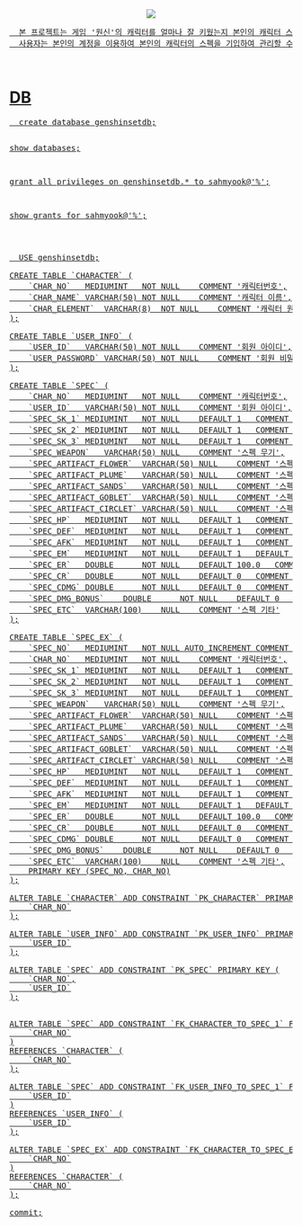 <div align="center">
  <a href="https://github.com/seongyon335/final-assignment-master"><img src="https://capsule-render.vercel.app/api?type=waving&height=200&section=header&text=GENSHIN-SET&fontAlign=70&fontAlignY=40&color=gradient"/> 
</div>
<div>
  <pre>
  본 프로젝트는 게임 '원신'의 캐릭터를 얼마나 잘 키웠는지 본인의 캐릭터 스펙을 관리하고 점검할 수 있는 웹 사이트를 제작하는 프로젝트입니다.
  사용자는 본인의 계정을 이용하여 본인의 캐릭터의 스펙을 기입하여 관리할 수 있고 해당 캐릭터의 스펙이 잘 키웠는지 못 키웠는지 점검할 수 있습니다.</pre>
</div>
<br>
<div>
	<h1>DB</h1>
  <pre>
  create database genshinsetdb;
  
  show databases;
  
  grant all privileges on genshinsetdb.* to sahmyook@'%';
  
  show grants for sahmyook@'%';</pre>
<br>
 <pre>
  USE genshinsetdb;

CREATE TABLE `CHARACTER` (
	`CHAR_NO`	MEDIUMINT	NOT NULL	COMMENT '캐릭터번호',
	`CHAR_NAME`	VARCHAR(50)	NOT NULL	COMMENT '캐릭터 이름',
	`CHAR_ELEMENT`	VARCHAR(8)	NOT NULL	COMMENT '캐릭터 원소속성'
);

CREATE TABLE `USER_INFO` (
	`USER_ID`	VARCHAR(50)	NOT NULL	COMMENT '회원 아이디',
	`USER_PASSWORD`	VARCHAR(50)	NOT NULL	COMMENT '회원 비밀번호'
);

CREATE TABLE `SPEC` (
	`CHAR_NO`	MEDIUMINT	NOT NULL	COMMENT '캐릭터번호',
	`USER_ID`	VARCHAR(50)	NOT NULL	COMMENT '회원 아이디',
	`SPEC_SK_1`	MEDIUMINT	NOT NULL	DEFAULT 1	COMMENT '스펙 기본공격',
	`SPEC_SK_2`	MEDIUMINT	NOT NULL	DEFAULT 1	COMMENT '스펙 원소스킬',
	`SPEC_SK_3`	MEDIUMINT	NOT NULL	DEFAULT 1	COMMENT '스펙 원소폭발',
	`SPEC_WEAPON`	VARCHAR(50)	NULL	COMMENT '스펙 무기',
	`SPEC_ARTIFACT_FLOWER`	VARCHAR(50)	NULL	COMMENT '스펙 성유물 꽃',
	`SPEC_ARTIFACT_PLUME`	VARCHAR(50)	NULL	COMMENT '스펙 성유물 깃털',
	`SPEC_ARTIFACT_SANDS`	VARCHAR(50)	NULL	COMMENT '스펙 성유물 모래시계',
	`SPEC_ARTIFACT_GOBLET`	VARCHAR(50)	NULL	COMMENT '스펙 성유물 성배',
	`SPEC_ARTIFACT_CIRCLET`	VARCHAR(50)	NULL	COMMENT '스펙 성유물 왕관',
	`SPEC_HP`	MEDIUMINT	NOT NULL	DEFAULT 1	COMMENT '스펙 체력',
	`SPEC_DEF`	MEDIUMINT	NOT NULL	DEFAULT 1	COMMENT '스펙 방어력',
	`SPEC_AFK`	MEDIUMINT	NOT NULL	DEFAULT 1	COMMENT '스펙 공격력',
	`SPEC_EM`	MEDIUMINT	NOT NULL	DEFAULT 1	DEFAULT 0	COMMENT '스펙 원소마스터리',
	`SPEC_ER`	DOUBLE		NOT NULL	DEFAULT 100.0	COMMENT '스펙 원소충전',
	`SPEC_CR`	DOUBLE		NOT NULL	DEFAULT 0	COMMENT '스펙 치명타확률',
	`SPEC_CDMG`	DOUBLE		NOT NULL	DEFAULT 0	COMMENT '스펙 치명타피해',
	`SPEC_DMG_BONUS`	DOUBLE		NOT NULL	DEFAULT 0	COMMENT '스펙 속성피해',
	`SPEC_ETC`	VARCHAR(100)	NULL	COMMENT '스펙 기타'
);

CREATE TABLE `SPEC_EX` (
	`SPEC_NO`	MEDIUMINT	NOT NULL AUTO_INCREMENT	COMMENT '스펙 번호',
	`CHAR_NO`	MEDIUMINT	NOT NULL	COMMENT '캐릭터번호',
	`SPEC_SK_1`	MEDIUMINT	NOT NULL	DEFAULT 1	COMMENT '스펙 기본공격',
	`SPEC_SK_2`	MEDIUMINT	NOT NULL	DEFAULT 1	COMMENT '스펙 원소스킬',
	`SPEC_SK_3`	MEDIUMINT	NOT NULL	DEFAULT 1	COMMENT '스펙 원소폭발',
	`SPEC_WEAPON`	VARCHAR(50)	NULL	COMMENT '스펙 무기',
	`SPEC_ARTIFACT_FLOWER`	VARCHAR(50)	NULL	COMMENT '스펙 성유물 꽃',
	`SPEC_ARTIFACT_PLUME`	VARCHAR(50)	NULL	COMMENT '스펙 성유물 깃털',
	`SPEC_ARTIFACT_SANDS`	VARCHAR(50)	NULL	COMMENT '스펙 성유물 모래시계',
	`SPEC_ARTIFACT_GOBLET`	VARCHAR(50)	NULL	COMMENT '스펙 성유물 성배',
	`SPEC_ARTIFACT_CIRCLET`	VARCHAR(50)	NULL	COMMENT '스펙 성유물 왕관',
	`SPEC_HP`	MEDIUMINT	NOT NULL	DEFAULT 1	COMMENT '스펙 체력',
	`SPEC_DEF`	MEDIUMINT	NOT NULL	DEFAULT 1	COMMENT '스펙 방어력',
	`SPEC_AFK`	MEDIUMINT	NOT NULL	DEFAULT 1	COMMENT '스펙 공격력',
	`SPEC_EM`	MEDIUMINT	NOT NULL	DEFAULT 1	DEFAULT 0	COMMENT '스펙 원소마스터리',
	`SPEC_ER`	DOUBLE		NOT NULL	DEFAULT 100.0	COMMENT '스펙 원소충전',
	`SPEC_CR`	DOUBLE		NOT NULL	DEFAULT 0	COMMENT '스펙 치명타확률',
	`SPEC_CDMG`	DOUBLE		NOT NULL	DEFAULT 0	COMMENT '스펙 치명타피해',
	`SPEC_DMG_BONUS`	DOUBLE		NOT NULL	DEFAULT 0	COMMENT '스펙 속성피해',
	`SPEC_ETC`	VARCHAR(100)	NULL	COMMENT '스펙 기타',
	PRIMARY KEY (SPEC_NO, CHAR_NO)
);

ALTER TABLE `CHARACTER` ADD CONSTRAINT `PK_CHARACTER` PRIMARY KEY (
	`CHAR_NO`
);

ALTER TABLE `USER_INFO` ADD CONSTRAINT `PK_USER_INFO` PRIMARY KEY (
	`USER_ID`
);

ALTER TABLE `SPEC` ADD CONSTRAINT `PK_SPEC` PRIMARY KEY (
	`CHAR_NO`,
	`USER_ID`
);


ALTER TABLE `SPEC` ADD CONSTRAINT `FK_CHARACTER_TO_SPEC_1` FOREIGN KEY (
	`CHAR_NO`
)
REFERENCES `CHARACTER` (
	`CHAR_NO`
);

ALTER TABLE `SPEC` ADD CONSTRAINT `FK_USER_INFO_TO_SPEC_1` FOREIGN KEY (
	`USER_ID`
)
REFERENCES `USER_INFO` (
	`USER_ID`
);

ALTER TABLE `SPEC_EX` ADD CONSTRAINT `FK_CHARACTER_TO_SPEC_EX_1` FOREIGN KEY (
	`CHAR_NO`
)
REFERENCES `CHARACTER` (
	`CHAR_NO`
);

commit;</pre>
</div>
